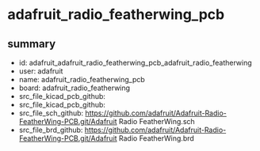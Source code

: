# adafruit_radio_featherwing_pcb
 
## summary 
* id: adafruit_adafruit_radio_featherwing_pcb_adafruit_radio_featherwing
* user: adafruit
* name: adafruit_radio_featherwing_pcb
* board: adafruit_radio_featherwing
* src_file_kicad_pcb_github: 
* src_file_kicad_pcb_github: 
* src_file_sch_github: https://github.com/adafruit/Adafruit-Radio-FeatherWing-PCB.git/Adafruit Radio FeatherWing.sch
* src_file_brd_github: https://github.com/adafruit/Adafruit-Radio-FeatherWing-PCB.git/Adafruit Radio FeatherWing.brd



